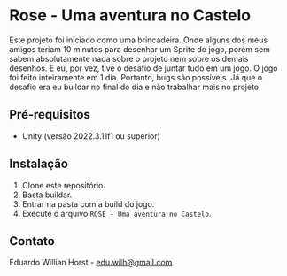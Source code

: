# Rose - Uma aventura no Castelo

Este projeto foi iniciado como uma brincadeira. Onde alguns dos meus amigos teriam 10 minutos para desenhar um Sprite do jogo, porém sem sabem absolutamente nada sobre o projeto nem sobre os demais desenhos. E eu, por vez, tive o desafio de juntar tudo em um jogo. O jogo foi feito inteiramente em 1 dia. Portanto, bugs são possíveis. Já que o desafio era eu buildar no final do dia e não trabalhar mais no projeto. 

## Pré-requisitos

- Unity (versão 2022.3.11f1 ou superior)

## Instalação

1. Clone este repositório.
2. Basta buildar.
3. Entrar na pasta com a build do jogo.
4. Execute o arquivo `ROSE - Uma aventura no Castelo`.

## Contato

Eduardo Willian Horst - edu.wilh@gmail.com




